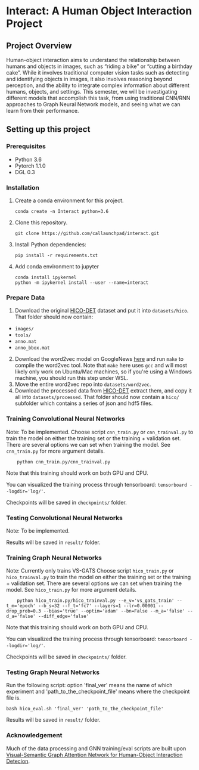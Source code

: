 # Interact: A Human Object Interaction Project

## Project Overview
Human-object interaction aims to understand the relationship between humans and objects in images, such as “riding a bike” or “cutting a birthday cake”. While it involves traditional computer vision tasks such as detecting and identifying objects in images, it also involves reasoning beyond perception, and the ability to integrate complex information about different humans, objects, and settings. This semester, we will be investigating different models that accomplish this task, from using traditional CNN/RNN approaches to Graph Neural Network models, and seeing what we can learn from their performance.

## Setting up this project

### Prerequisites
- Python 3.6
- Pytorch 1.1.0
- DGL 0.3

### Installation
1. Create a conda environment for this project.

    ```
    conda create -n Interact python=3.6
    ```

2. Clone this repository.   

    ```
    git clone https://github.com/callaunchpad/interact.git
    ```
  
3. Install Python dependencies:   

    ```
    pip install -r requirements.txt
    ```
    
4. Add conda environment to jupyter

    ```
    conda install ipykernel
    python -m ipykernel install --user --name=interact
    ```

### Prepare Data
1. Download the original [HICO-DET](http://www-personal.umich.edu/~ywchao/hico/) dataset and put it into `datasets/hico`. That folder should now contain:
- `images/`
- `tools/`
- `anno.mat`
- `anno_bbox.mat`
2. Download the word2vec model on GoogleNews [here](https://github.com/tmikolov/word2vec) and run `make` to compile the word2vec tool. Note that `make` here uses `gcc` and will most likely only work on Ubuntu/Mac machines, so if you're using a Windows machine, you should run this step under WSL.
3. Move the entire word2vec repo into `datasets/word2vec`.
4. Download the processed data from [HICO-DET](https://drive.google.com/file/d/1if8dOI7I7FSHwubo3RZeE9G0VAPeUU24/view?usp=sharing) extract them, and copy it all into `datasets/processed`. That folder should now contain a `hico/` subfolder which contains a series of json and hdf5 files.

### Training Convolutional Neural Networks
Note: To be implemented.
Choose script `cnn_train.py` or `cnn_trainval.py` to train the model on either the training set or the training + validation set. There are several options we can set when training the model. See `cnn_train.py` for more argument details. 

```
    python cnn_train.py/cnn_trainval.py
```

Note that this training should work on both GPU and CPU.

You can visualized the training process through tensorboard: `tensorboard --logdir='log/'`.

Checkpoints will be saved in `checkpoints/` folder.

### Testing Convolutional Neural Networks
Note: To be implemented.

Results will be saved in `result/` folder.

### Training Graph Neural Networks
Note: Currently only trains VS-GATS
Choose script `hico_train.py` or `hico_trainval.py` to train the model on either the training set or the training + validation set. There are several options we can set when training the model. See `hico_train.py` for more argument details. 

```
    python hico_train.py/hico_trainval.py --e_v='vs_gats_train' --t_m='epoch' --b_s=32 --f_t='fc7' --layers=1 --lr=0.00001 --drop_prob=0.3 --bias='true' --optim='adam' --bn=False --m_a='false' --d_a='false' --diff_edge='false' 
```

Note that this training should work on both GPU and CPU.

You can visualized the training process through tensorboard: `tensorboard --logdir='log/'`.

Checkpoints will be saved in `checkpoints/` folder.

### Testing Graph Neural Networks
Run the following script: option 'final_ver' means the name of which experiment and 'path_to_the_checkpoint_file' means where the checkpoint file is. 

```
bash hico_eval.sh 'final_ver' 'path_to_the_checkpoint_file'
```

Results will be saved in `result/` folder.

### Acknowledgement
Much of the data processing and GNN training/eval scripts are built upon [Visual-Semantic Graph Attention Network for Human-Object Interaction Detecion](https://github.com/birlrobotics/vs-gats). 
